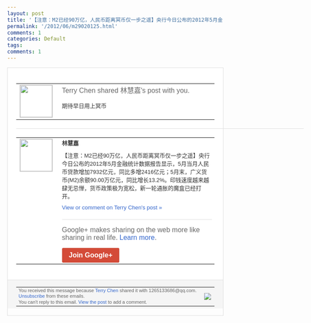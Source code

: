 ```yaml
---
layout: post
title: '【注意：M2已经90万亿，人民币距离冥币仅一步之遥】央行今日公布的2012年5月金...'
permalink: '/2012/06/m29020125.html'
comments: 1
categories: Default
tags: 
comments: 1
---
```

<div style="border:solid 1px #dfdfdf;color:#686868;font:13px Arial"><div style="background-color:#fff;padding:20px;"><table cellpadding="0" cellspacing="0"><tr><td style="padding-right:15px;vertical-align:top"><a href="https://plus.google.com/_/notifications/ngemlink?&amp;emid=CNiLi_-61LACFZQOQAod3mMAAA&amp;path=%2F108643996575278738906&amp;dt=1339908193177"><img height="75" src="https://lh3.googleusercontent.com/-KKRGTyJ5Bl0/AAAAAAAAAAI/AAAAAAAAEEY/jllxqER5dCk/s75-c-k-a/photo.jpg" style="border:solid 1px #cccccc;" width="75"/></a></td><td style="width:578px;color:#333;font:13px Arial;vertical-align:top;"><div style="color:#686868;font:16px Arial;;padding-bottom:15px">Terry Chen shared 林慧嘉's post with you.</div><div style="padding-bottom:10px">期待早日用上冥币</div></td></tr></table><div style="margin:20px 0;border-bottom:solid 1px #dfdfdf;width:670px;"></div><table cellpadding="0" cellspacing="0"><tr><td style="padding-right:15px;vertical-align:top"><a href="https://plus.google.com/_/notifications/ngemlink?&amp;emid=CNiLi_-61LACFZQOQAod3mMAAA&amp;path=%2F103280107507298561459&amp;dt=1339908193177"><img height="75" src="https://lh6.googleusercontent.com/-EEZwNs9Ox28/AAAAAAAAAAI/AAAAAAAAEq4/XY2mM9Zd-Ro/s75-c-k-a/photo.jpg" style="border:solid 1px #cccccc;" width="75"/></a></td><td style="width:578px;color:#333;font:13px Arial;vertical-align:top;"><div style="font-weight:bold;padding-bottom:10px">林慧嘉</div><div style="padding-bottom:10px">【注意：M2已经90万亿，人民币距离冥币<wbr/>仅一步之遥】央行今日公布的2012年5月<wbr/>金融统计数据报告显示，5月当月人民币贷款<wbr/>增加7932亿元，同比多增2416亿元；<wbr/>5月末，广义货币(M2)余额90.00万<wbr/>亿元，同比增长13.2%。印钱速度越来越<wbr/>肆无忌惮，货币政策极为宽松，新一轮通胀的<wbr/>魔盒已经打开。</div><a href="https://plus.google.com/_/notifications/ngemlink?&amp;emid=CNiLi_-61LACFZQOQAod3mMAAA&amp;path=%2F108643996575278738906%2Fposts%2FCs4cxofUDqn%3Fgpinv%3DAMIXal9aF59tL6Ymg70WehiTkNlVQ6X3vGqtxh4NyEyoSFXCvF2lcWIC5MM4jgQCKZeuv64lUetECkbluMOI-Maml7jFuQdM4S1q6hTxZLpAV6kSDPUbGKY&amp;dt=1339908193177" style="color:#3366CC;text-decoration:none;">View or comment on Terry Chen's post »</a><div style="margin-top:20px;border-top:solid 1px #dfdfdf"><div style="padding:15px 0;color:#686868;font:16px Arial;">Google+ makes sharing on the web more like sharing in real life. <a href="http://www.google.com/+/learnmore/" style="color:#3366CC;text-decoration:none;">Learn more</a>.</div><a href="https://plus.google.com/_/notifications/ngemlink?&amp;emid=CNiLi_-61LACFZQOQAod3mMAAA&amp;path=%2F%3Fgpinv%3DAMIXal9aF59tL6Ymg70WehiTkNlVQ6X3vGqtxh4NyEyoSFXCvF2lcWIC5MM4jgQCKZeuv64lUetECkbluMOI-Maml7jFuQdM4S1q6hTxZLpAV6kSDPUbGKY&amp;dt=1339908193177" style="display:inline-block;padding:7px 15px;background-color:#d44b38; color:#fff;font-size:16px; font-weight:bold;border-radius:2px;border:solid 1px #c43b28; white-space:nowrap;text-decoration:none">Join Google+</a></div></td></tr></table></div><div style="border-top:solid 1px #dfdfdf;padding:0 20px; background-color:#f5f5f5"><table cellpadding="0" cellspacing="0" style="height:50px"><tbody><tr><td style="vertical-align:middle;width:100%; color:#636363;font:11px Arial; line-height:120%">You received this message because <a href="https://plus.google.com/_/notifications/ngemlink?&amp;emid=CNiLi_-61LACFZQOQAod3mMAAA&amp;path=%2F108643996575278738906%3Fgpinv%3DAMIXal9aF59tL6Ymg70WehiTkNlVQ6X3vGqtxh4NyEyoSFXCvF2lcWIC5MM4jgQCKZeuv64lUetECkbluMOI-Maml7jFuQdM4S1q6hTxZLpAV6kSDPUbGKY&amp;dt=1339908193177" style="color:#3366CC;text-decoration:none;">Terry Chen</a> shared it with 1265133686@qq.com. <a href="https://plus.google.com/_/notifications/ngemlink?&amp;emid=CNiLi_-61LACFZQOQAod3mMAAA&amp;path=%2F_%2Fnonplus%2Femailsettings%3Fgpinv%3DAMIXal9aF59tL6Ymg70WehiTkNlVQ6X3vGqtxh4NyEyoSFXCvF2lcWIC5MM4jgQCKZeuv64lUetECkbluMOI-Maml7jFuQdM4S1q6hTxZLpAV6kSDPUbGKY%26est%3DADH5u8VvA4lGa3sAiJNdocXI2K4RbSS5L6lzZWKWvY7yl0sxUtA5DiVXa1VpGXzMeVp62nMrUC7m1IQ_FAzRmKcC8rCJdm7_lpIG8vMFfYR2KINdaIDmGCNBhAWaosjPVLgelh7PywcT&amp;dt=1339908193177" style="color:#3366CC;text-decoration:none;">Unsubscribe</a> from these emails.<br/>You can't reply to this email. <a href="https://plus.google.com/_/notifications/ngemlink?&amp;emid=CNiLi_-61LACFZQOQAod3mMAAA&amp;path=%2F108643996575278738906%2Fposts%2FCs4cxofUDqn%3Fgpinv%3DAMIXal9aF59tL6Ymg70WehiTkNlVQ6X3vGqtxh4NyEyoSFXCvF2lcWIC5MM4jgQCKZeuv64lUetECkbluMOI-Maml7jFuQdM4S1q6hTxZLpAV6kSDPUbGKY&amp;dt=1339908193177" style="color:#3366CC;text-decoration:none;">View the post</a> to add a comment.<br/></td><td><img src="https://ssl.gstatic.com/s2/oz/images/notifications/logo/google-plus-6617a72bb36cc548861652780c9e6ff1.png"/></td></tr></tbody></table></div></div>